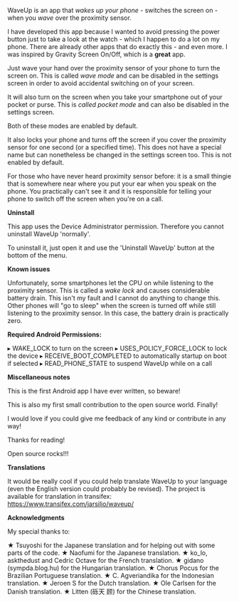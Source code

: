 WaveUp is an app that <i>wakes up your phone</i> - switches the screen on - when you <i>wave</i> over the proximity sensor.

I have developed this app because I wanted to avoid pressing the power button just to take a look at the watch - which I happen to do a lot on my phone. There are already other apps that do exactly this - and even more. I was inspired by Gravity Screen On/Off, which is a <b>great</b> app.

Just wave your hand over the proximity sensor of your phone to turn the screen on. This is called <i>wave mode</i> and can be disabled in the settings screen in order to avoid accidental switching on of your screen.

It will also turn on the screen when you take your smartphone out of your pocket or purse. This is <i>called pocket mode</i> and can also be disabled in the settings screen.

Both of these modes are enabled by default.

It also locks your phone and turns off the screen if you cover the proximity sensor for one second (or a specified time). This does not have a special name but can nonetheless be changed in the settings screen too. This is not enabled by default.

For those who have never heard proximity sensor before: it is a small thingie that is somewhere near where you put your ear when you speak on the phone. You practically can't see it and it is responsible for telling your phone to switch off the screen when you're on a call.

<b>Uninstall</b>

This app uses the Device Administrator permission. Therefore you cannot uninstall WaveUp 'normally'.

To uninstall it, just open it and use the 'Uninstall WaveUp' button at the bottom of the menu.

<b>Known issues</b>

Unfortunately, some smartphones let the CPU on while listening to the proximity sensor. This is called a <i>wake lock</i> and causes considerable battery drain. This isn't my fault and I cannot do anything to change this. Other phones will "go to sleep" when the screen is turned off while still listening to the proximity sensor. In this case, the battery drain is practically zero.

<b>Required Android Permissions:</b>

▸ WAKE_LOCK to turn on the screen
▸ USES_POLICY_FORCE_LOCK to lock the device
▸ RECEIVE_BOOT_COMPLETED to automatically startup on boot if selected
▸ READ_PHONE_STATE to suspend WaveUp while on a call

<b>Miscellaneous notes</b>

This is the first Android app I have ever written, so beware!

This is also my first small contribution to the open source world. Finally!

I would love if you could give me feedback of any kind or contribute in any way!

Thanks for reading!

Open source rocks!!!

<b>Translations</b>

It would be really cool if you could help translate WaveUp to your language (even the English version could probably be revised). The project is available for translation in transifex: https://www.transifex.com/jarsilio/waveup/

<b>Acknowledgments</b>

My special thanks to:

★ Tsuyoshi for the Japanese translation and for helping out with some parts of the code.
★ Naofumi for the Japanese translation.
★ ko_lo, askthedust and Cedric Octave for the French translation.
★ gidano (sympda.blog.hu) for the Hungarian translation.
★ Chorus Pocus for the Brazilian Portuguese translation.
★ C. Agveriandika for the Indonesian translation.
★ Jeroen S for the Dutch translation.
★ Ole Carlsen for the Danish translation.
★ Litten (砾天 顾) for the Chinese translation.
